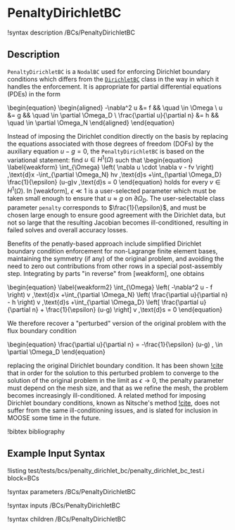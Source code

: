 # PenaltyDirichletBC

!syntax description /BCs/PenaltyDirichletBC

## Description

`PenaltyDirichletBC` is a `NodalBC` used for enforcing Dirichlet boundary conditions
which differs from the [`DirichletBC`](/DirichletBC.md) class in the way in which it handles the enforcement.
It is appropriate for partial differential equations (PDEs) in the form

\begin{equation}
\begin{aligned}
  -\nabla^2 u &= f && \quad \in \Omega \\
  u &= g && \quad \in \partial \Omega_D \\
  \frac{\partial u}{\partial n} &= h && \quad \in \partial \Omega_N
\end{aligned}
\end{equation}

Instead of imposing the Dirichlet condition directly on the basis by replacing the
equations associated with those degrees of freedom (DOFs) by the auxiliary equation
$u-g=0$, the `PenaltyDirichletBC` is based on the variational statement:
find $u \in H^1(\Omega)$ such that
\begin{equation}
  \label{weakform}
  \int_{\Omega} \left( \nabla u \cdot \nabla v - fv \right) \,\text{d}x
  -\int_{\partial \Omega_N} hv \,\text{d}s
  +\int_{\partial \Omega_D} \frac{1}{\epsilon} (u-g)v \,\text{d}s = 0
\end{equation}
holds for every $v \in H^1(\Omega)$. In [weakform], $\epsilon
\ll 1$ is a user-selected parameter which must be taken small enough
to ensure that $u \approx g$ on $\partial \Omega_D$. The
user-selectable class parameter `penalty` corresponds to
$\frac{1}{\epsilon}$, and must be chosen large enough to ensure
good agreement with the Dirichlet data, but not so large that the
resulting Jacobian becomes ill-conditioned, resulting in failed solves
and overall accuracy losses.

Benefits of the penatly-based approach include simplified Dirichlet
boundary condition enforcement for non-Lagrange finite element bases,
maintaining the symmetry (if any) of the original problem, and
avoiding the need to zero out contributions from other rows in a
special post-assembly step. Integrating by parts "in reverse"
from [weakform], one obtains

\begin{equation}
  \label{weakform2}
  \int_{\Omega} \left( -\nabla^2 u  - f \right) v \,\text{d}x
  +\int_{\partial \Omega_N} \left( \frac{\partial u}{\partial n} - h \right) v \,\text{d}s
  +\int_{\partial \Omega_D} \left[ \frac{\partial u}{\partial n} + \frac{1}{\epsilon} (u-g) \right] v \,\text{d}s = 0
\end{equation}

We therefore recover a "perturbed" version of the original problem with the flux
boundary condition

\begin{equation}
  \frac{\partial u}{\partial n} = -\frac{1}{\epsilon} (u-g) \, \in \partial \Omega_D
\end{equation}

replacing the original Dirichlet boundary condition. It has been shown
[!cite](juntunen2009nitsche) that in order for the solution to this perturbed
problem to converge to the solution of the original problem in the
limit as $\epsilon \rightarrow 0$, the penalty parameter must depend
on the mesh size, and that as we refine the mesh, the problem becomes
increasingly ill-conditioned.  A related method for imposing Dirichlet boundary
conditions, known as Nitsche's method [!cite](juntunen2009nitsche), does not
suffer from the same ill-conditioning issues, and is slated for inclusion
in MOOSE some time in the future.



!bibtex bibliography



## Example Input Syntax

!listing test/tests/bcs/penalty_dirichlet_bc/penalty_dirichlet_bc_test.i block=BCs

!syntax parameters /BCs/PenaltyDirichletBC

!syntax inputs /BCs/PenaltyDirichletBC

!syntax children /BCs/PenaltyDirichletBC
